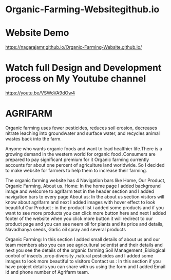 # Organic-Farming-Websitegithub.io
# Website Demo
https://nagarajamr.github.io/Organic-Farming-Website.github.io/
# Watch full Design and Development process on My Youtube channel 
https://youtu.be/VSWoVA9dOw4

# AGRIFARM
Organic farming uses fewer pesticides, reduces soil erosion, decreases nitrate leaching into groundwater and surface water, and recycles animal wastes back into the farm.

Anyone who wants organic foods and want to lead healthier life.There is a growing demand in the western world for organic food .Consumers are prepared to pay significant premium for it 
Organic farming currently accounts for about one percent of agriculture land worldwide.
So I decided to make website for farmers to help them to increase their farming.

The organic farming website has 4 Navigation bars like Home, Our Product, Organic Farming, About us.
Home: In the home page I added background image and welcome to agrifarm text in the header section
and I added navigation bars to every page 
About us: In the about us section visitors will know about agrifarm and next I added images with hover effect to look beautiful
Our Product : in the product list i added some products and if you want to see more products you can click more button here and next I added footer of the website when you click more button it will redirect to our product page  and you can see neem oil for plants and its price and details, Navadhanya seeds, Garlic oil  spray and several products 

Organic Farming:  In this section I added small details of about us and our team members also you can see agricultural scientist and their details and next you see the details of the organic farming  Soil Management ,Biological control of insects ,crop diversity ,natural pesticides and I added some images to look more beautiful to visitors
Contact us : In this section if you have project details you can share with us using the form and I added Email id and phone number of Agrifarm team.
